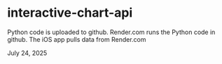 # interactive-chart-api

Python code is uploaded to github.
Render.com runs the Python code in github.
The iOS app pulls data from Render.com

July 24, 2025
